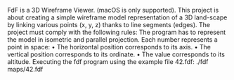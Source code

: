 FdF is a 3D Wireframe Viewer. (macOS is only supported).
This project is about creating a simple wireframe model representation of a 3D land-scape by linking various points (x, y, z) thanks to line segments (edges).
The project must comply with the following rules:
The program has to represent the model in isometric and parallel projection.
Each number represents a point in space:
• The horizontal position corresponds to its axis.
• The vertical position corresponds to its ordinate. 
• The value corresponds to its altitude.
Executing the fdf program using the example file 42.fdf: 
./fdf maps/42.fdf
